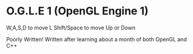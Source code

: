 # O.G.L.E 1 (OpenGL Engine 1)

W,A,S,D to move
L Shift/Space to move Up or Down

Poorly Written! 
Written after learning about a month of both OpenGL and C++ 
